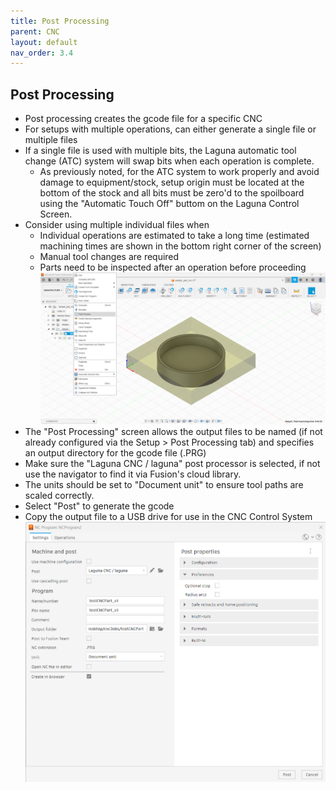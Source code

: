 ```yaml
---
title: Post Processing
parent: CNC
layout: default
nav_order: 3.4
---
```

## Post Processing
- Post processing creates the gcode file for a specific CNC
- For setups with multiple operations, can either generate a single file or multiple files
- If a single file is used with multiple bits, the Laguna automatic tool change (ATC) system will swap bits when each operation is complete.
	- As previously noted, for the ATC system to work properly and avoid damage to equipment/stock, setup origin must be located at the bottom of the stock and all bits must be zero'd to the spoilboard using the "Automatic Touch Off" buttom on the Laguna Control Screen.
- Consider using multiple individual files when
	- Individual operations are estimated to take a long time (estimated machining times are shown in the bottom right corner of the screen)
	- Manual tool changes are required
	- Parts need to be inspected after an operation before proceeding
![](../attachments/pasted-image-20240325133105.png)
- The "Post Processing" screen allows the output files to be named (if not already configured via the Setup > Post Processing tab) and specifies an output directory for the gcode file (.PRG)
- Make sure the "Laguna CNC / laguna" post processor is selected, if not use the navigator to find it via Fusion's cloud library.
- The units should be set to "Document unit" to ensure tool paths are scaled correctly.
- Select "Post" to generate the gcode
- Copy the output file to a USB drive for use in the CNC Control System
![](../attachments/pasted-image-20240325134011.png)


